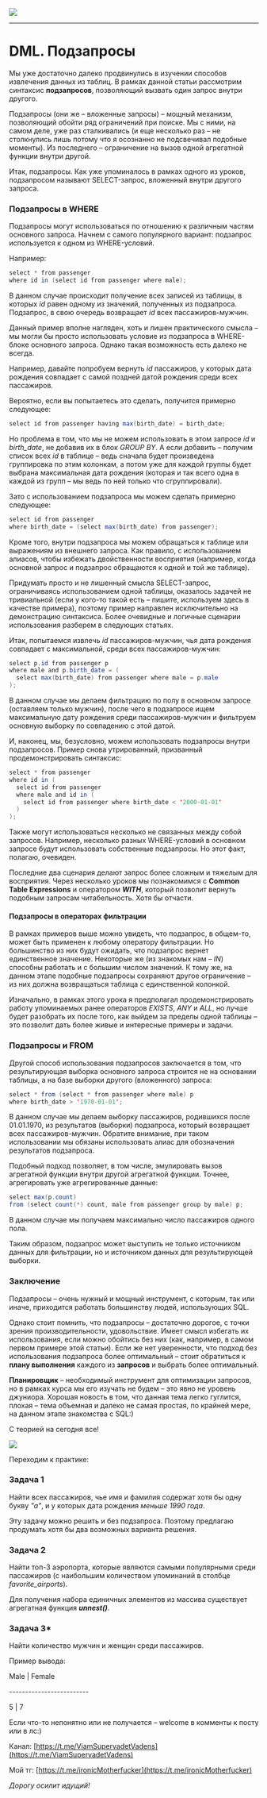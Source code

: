 ![](../../commonmedia/header.png)

***

   

DML. Подзапросы
===============

Мы уже достаточно далеко продвинулись в изучении способов извлечения данных из таблиц. В рамках данной статьи рассмотрим синтаксис **подзапросов**, позволяющий вызвать один запрос внутри другого.

Подзапросы (они же – вложенные запросы) – мощный механизм, позволяющий обойти ряд ограничений при поиске. Мы с ними, на самом деле, уже раз сталкивались (и еще несколько раз – не столкнулись лишь потому что я осознанно не подсвечивал подобные моменты). Из последнего – ограничение на вызов одной агрегатной функции внутри другой.

Итак, подзапросы. Как уже упоминалось в рамках одного из уроков, подзапросом называют SELECT-запрос, вложенный внутри другого запроса.

### Подзапросы в WHERE

Подзапросы могут использоваться по отношению к различным частям основного запроса. Начнем с самого популярного вариант: подзапрос используется к одном из WHERE-условий.

Например:

```java
select * from passenger 
where id in (select id from passenger where male);
```

В данном случае происходит получение всех записей из таблицы, в которых _id_ равен одному из значений, полученных из подзапроса. Подзапрос, в свою очередь возвращает _id_ всех пассажиров-мужчин.

Данный пример вполне нагляден, хоть и лишен практического смысла – мы могли бы просто использовать условие из подзапроса в WHERE-блоке основного запроса. Однако такая возможность есть далеко не всегда.

Например, давайте попробуем вернуть _id_ пассажиров, у которых дата рождения совпадает с самой поздней датой рождения среди всех пассажиров.

Вероятно, если вы попытаетесь это сделать, получится примерно следующее:

```java
select id from passenger having max(birth_date) = birth_date;
```

Но проблема в том, что мы не можем использовать в этом запросе _id_ и _birth\_date_, не добавив их в блок _GROUP BY_. А если добавить – получим список всех _id_ в таблице – ведь сначала будет произведена группировка по этим колонкам, а потом уже для каждой группы будет выбрана максимальная дата рождения (которая и так всего одна в каждой из групп – мы ведь по ней только что сгруппировали).

Зато с использованием подзапроса мы можем сделать примерно следующее:

```java
select id from passenger 
where birth_date = (select max(birth_date) from passenger);
```

Кроме того, внутри подзапроса мы можем обращаться к таблице или выражениям из внешнего запроса. Как правило, с использованием алиасов, чтобы избежать двойственности восприятия (например, когда основной запрос и подзапрос обращаются к одной и той же таблице).

Придумать просто и не лишенный смысла SELECT-запрос, ограничиваясь использованием одной таблицы, оказалось задачей не тривиальной (если у кого-то такой есть – пишите, используем здесь в качестве примера), поэтому пример направлен исключительно на демонстрацию синтаксиса. Более очевидные и логичные сценарии использования разберем в следующих статьях.

Итак, попытаемся извлечь _id_ пассажиров-мужчин, чья дата рождения совпадает с максимальной, среди всех пассажиров-мужчин:

```java
select p.id from passenger p 
where male and p.birth_date = (
  select max(birth_date) from passenger where male = p.male
);
```

В данном случае мы делаем фильтрацию по полу в основном запросе (оставляем только мужчин), после чего в подзапросе ищем максимальную дату рождения среди пассажиров-мужчин и фильтруем основную выборку по совпадению с этой датой.

И, наконец, мы, безусловно, можем использовать подзапросы внутри подзапросов. Пример снова утрированный, призванный продемонстрировать синтаксис:

```java
select * from passenger 
where id in (
  select id from passenger 
  where male and id in (
    select id from passenger where birth_date < '2000-01-01'
  )
);
```

Также могут использоваться несколько не связанных между собой запросов. Например, несколько разных WHERE-условий в основном запросе будут использовать собственные подзапросы. Но этот факт, полагаю, очевиден.

Последние два сценария делают запрос более сложным и тяжелым для восприятия. Через несколько уроков мы познакомимся с **Common Table Expressions** и оператором **_WITH_**, который позволит вернуть подобным запросам читабельность. Хотя бы отчасти.

#### Подзапросы в операторах фильтрации

В рамках примеров выше можно увидеть, что подзапрос, в общем-то, может быть применен к любому оператору фильтрации. Но большинство из них будут ожидать, что подзапрос вернет единственное значение. Некоторые же (из знакомых нам – _IN_) способны работать и с большим числом значений. К тому же, на данном этапе подобные подзапросы сохраняют другое ограничение – из них должна возвращаться таблица с единственной колонкой.

Изначально, в рамках этого урока я предполагал продемонстрировать работу упоминаемых ранее операторов _EXISTS_, _ANY_ и _ALL_, но лучше будет разобрать их после того, как выйдем за пределы одной таблицы – это позволит дать более живые и интересные примеры и задачи.

### Подзапросы и FROM

Другой способ использования подзапросов заключается в том, что результирующая выборка основного запроса строится не на основании таблицы, а на базе выборки другого (вложенного) запроса:

```java
select * from (select * from passenger where male) p 
where birth_date > '1970-01-01';
```

В данном случае мы делаем выборку пассажиров, родившихся после 01.01.1970, из результатов (выборки) подзапроса, который возвращает всех пассажиров-мужчин. Обратите внимание, при таком использовании мы обязаны использовать алиас для обозначения результатов подзапроса.

Подобный подход позволяет, в том числе, эмулировать вызов агрегатной функции внутри другой агрегатной функции. Точнее, агрегировать уже агрегированные данные:

```java
select max(p.count) 
from (select count(*) count, male from passenger group by male) p;
```

В данном случае мы получаем максимально число пассажиров одного пола.

Таким образом, подзапрос может выступить не только источником данных для фильтрации, но и источником данных для результирующей выборки.

### Заключение

Подзапросы – очень нужный и мощный инструмент, с которым, так или иначе, приходится работать большинству людей, использующих SQL.

Однако стоит помнить, что подзапросы – достаточно дорогое, с точки зрения производительности, удовольствие. Имеет смысл избегать их использования, если можно обойтись без них (как, например, в самом первом примере этой статьи). Если же нет уверенности, что подход без использования подзапроса более оптимальный – стоит обратиться к **плану выполнения** каждого из **запросов** и выбрать более оптимальный.

**Планировщик** – необходимый инструмент для оптимизации запросов, но в рамках курса мы его изучать не будем – это явно не уровень джуниора. Хорошая новость в том, что данная тема легко гуглится, плохая – тема объемная и далеко не самая простая, по крайней мере, на данном этапе знакомства с SQL:)

С теорией на сегодня все!

![](../../commonmedia/footer.png)

Переходим к практике:

### Задача 1

Найти всех пассажиров, чье имя и фамилия содержат хотя бы одну букву _"a"_, и у которых дата рождения _меньше 1990 года_.

Эту задачу можно решить и без подзапроса. Поэтому предлагаю продумать хотя бы два возможных варианта решения.

### Задача 2

Найти топ-3 аэропорта, которые являются самыми популярными среди пассажиров (с наибольшим количеством упоминаний в столбце _favorite\_airports_).

Для получения набора единичных элементов из массива существует агрегатная функция **_unnest()_**.

### Задача 3\*

Найти количество мужчин и женщин среди пассажиров.

Пример вывода:

Male | Female

\-------------------------

 5 | 7

  

Если что-то непонятно или не получается – welcome в комменты к посту или в лс:)

Канал: [https://t.me/ViamSupervadetVadens](https://t.me/ViamSupervadetVadens)

Мой тг: [https://t.me/ironicMotherfucker](https://t.me/ironicMotherfucker)

_Дорогу осилит идущий!_